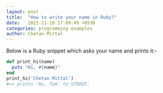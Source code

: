 ```yaml
---
layout: post
title:  "How to write your name in Ruby?"
date:   2022-11-10 17:09:49 +0530
categories: programming examples
author: Chetan Mittal
---
```


<div class="my-4">Below is a Ruby snippet which asks your name and prints it:-</div>

```ruby
def print_hi(name)
  puts "Hi, #{name}"
end
print_hi('Chetan Mittal')
#=> prints 'Hi, Tom' to STDOUT.
```
